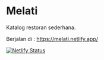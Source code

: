 # Melati

Katalog restoran sederhana.

Berjalan di : <https://melati.netlify.app/>

[![Netlify Status](https://api.netlify.com/api/v1/badges/0e027cb5-33c2-40a7-9c4e-ff694e4ce831/deploy-status)](https://app.netlify.com/sites/melati/deploys)
